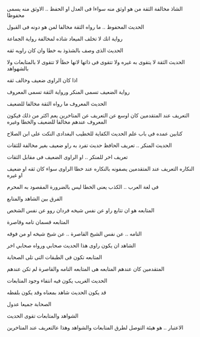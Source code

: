 الشاذ مخالفة الثقة من هو اوثق منه سواءا فى العدل او الحفظ .. 
الاوثق منه يسمى محفوظا 

الحديث المحفوظ .. ما رواه الثقة مخالفا لمن هو دونه فى القبول 

رواية انك لا تخلف الميعاد شاذه لمخالفة رواية الجماعة 

الحديث الذى وصف بالشذوذ به خطا وان كان راويه ثقه 

الحديث الثقة لا يتقوى به غيره ولا تتقوى فى ذاتها لانها خطأ 
لا تتقوى لا بالمتابعات ولا بالشهواهد 

اذا كان الراوى ضعيف وخالف ثقه 

رواية الضعيف تسمى المنكر ورواية الثقة تسمى المعروف 

الحديث المعروف ما رواه الثقة مخالفا للضعيف 

التعريف عند المتقدمين كان اوسع عن التعريف عن المتاخرين 
يعم اكثر من ذلك فيكون المعروف عندهم مخالفا للضعيف والخطا وغيره 

كتابين عمده فى باب علم الحديث 
الكفاية للخطيب البغدادى 
النكت على ابن الصلاح 

الحديث المنكر .. تعريف الحافظ حديث تفرد به راو ضعيف بغير مخالفة للثقات

تعريف اخر للمنكر .. او الراوى الضعيف فى مقابل الثقات 

النكاره 
التعريف عند المتقدمين 
يصفونه بالنكاره عند خطا الراوى سواء كان ثقه او ضعيف او غيره 

فى لغة العرب .. الكذب يعنى الخطا ليس بالضرورة المقصود به المحرم 

الفرق بين الشاهد والمتابع 

المتابعه 
هو ان تتابع راو عن نفس شيخه 
فردان روو عن نفس الشخص  

المتابعه قسمان تامه وقاصرة 

التامه .. عن نفس الشيخ 
القاصرة .. عن شيخ شيخه او من فوقه

الشاهد ان يكون راوى هذا الحديث صحابي ورواه صحابي اخر 

المتابعه تكون فى الطبقات التى تلى الصحابة 

المتقدمين كان عندهم المتابعه هى المتابعه التامه والقاصرة لم تكن عندهم 

الحديث الغريب يكون فيه انتفاء وجود المتابعات 

قد يكون الحديث شاهد بمعناه 
وقد يكون بلفظه 

الصحابة جميعا عدول 

الشواهد والمتابعات تقوى الحديث

الاعتبار .. هو هيئة التوصل لطرق المتابعات والشواهد وهذا عالتعريف عند المتاخرين 




